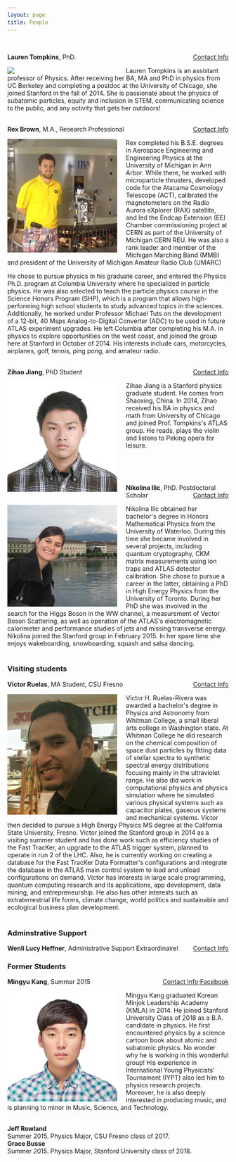 ```yaml
---
layout: page
title: People
---
```

<br>

<p style="text-align:left;"><strong>Lauren Tompkins</strong>, PhD.<span style="float:right;"><a href="https://physics.stanford.edu/people/faculty/lauren-tompkins">Contact Info</a></span></p>

<img src="pictures/people/Lauren.jpg" width="250" align="left" style="padding-right: 20px;"/>

Lauren Tompkins is an assistant professor of Physics.  After receiving her BA, MA and PhD in physics from UC Berkeley and completing a postdoc at the University of Chicago, she joined Stanford in the fall of 2014.  She is passionate about the physics of subatomic particles, equity and inclusion in STEM, communicating science to the public, and any activity that gets her outdoors! <br> <br>

<p style="text-align:left;"><strong> Rex Brown</strong>, M.A., Research Professional<span style="float:right;"><a href="mailto:rexb@stanford.edu">Contact Info</a></span></p>

<img src="pictures/people/Rex.jpg" width="250" align="left" style="padding-right: 20px;"/>


Rex completed his B.S.E. degrees in Aerospace Engineering and Engineering Physics at the University of Michigan in Ann Arbor.  While there, he worked with microparticle thrusters, developed code for the Atacama Cosmology Telescope (ACT), calibrated the magnetometers on the Radio Aurora eXplorer (RAX) satellite, and led the Endcap Extension (EE) Chamber commissioning project at CERN as part of the University of Michigan CERN REU. He was also a rank leader and member of the Michigan Marching Band (MMB) and president of the University of Michigan Amateur Radio Club (UMARC)

He chose to pursue physics in his graduate career, and entered the Physics Ph.D. program at Columbia University where he specialized in particle physics. He was also selected to teach the particle physics course in the Science Honors Program (SHP), which is a program that allows high-performing high school students to study advanced topics in the sciences. Additionally, he worked under Professor Michael Tuts on the development of a 12-bit, 40 Msps Analog-to-Digital Converter (ADC) to be used in future ATLAS experiment upgrades. He left Columbia after completing his M.A. in physics to explore opportunities on the west coast, and joined the group here at Stanford in October of 2014.  His interests include cars, motorcycles, airplanes, golf, tennis, ping pong, and amateur radio. <br> <br>


<p style="text-align:left;"><strong> Zihao Jiang</strong>, PhD  Student<span style="float:right;"><a href="mailto:zihaoj@stanford.edu">Contact Info</a></span></p>

<img src="pictures/people/Zihao.jpg" width="250" align="left" style="padding-right: 20px;"/>


Zihao Jiang is a Stanford physics graduate student. He comes from Shaoxing, China. In 2014, Zihao received his BA in physics and math from University of Chicago and joined Prof. Tompkins's ATLAS group. He reads, plays the violin and listens to Peking opera for leisure.

<br> <br> <br>

<p style="text-align:left;"><strong> Nikolina Ilic</strong>, PhD. Postdoctoral Scholar<span style="float:right;"><a href="mailto:nikolina.ilic@cern.ch">Contact Info</a></span></p>

<img src="pictures/people/Nikolina.jpg" width="250" align="left" style="padding-right: 20px;"/>


Nikolina Ilic obtained her bachelor's degree in Honors Mathematical Physics from the University of Waterloo. During this time she became involved in several projects, including quantum cryptography, CKM matrix measurements using ion traps and ATLAS detector calibration. She chose to pursue a career in the latter, obtaining a PhD in High Energy Physics from the University of Toronto. During her PhD she was involved in the search for the Higgs Boson in the WW channel, a measurement of Vector Boson Scattering, as well as operation of the ATLAS's electromagnetic calorimeter and performance studies of jets and missing transverse energy. Nikolina joined the Stanford group in February 2015. In her spare time she enjoys wakeboarding, snowboarding, squash and salsa dancing. <br> <br>

### Visiting students

<p style="text-align:left;"><strong> Victor Ruelas</strong>, MA  Student, CSU Fresno<span style="float:right;"><a href="mailto:ruelasvh@gmail.com">Contact Info</a></span></p>

<img src="pictures/people/Victor.jpg" width="250" align="left" style="padding-right: 20px;"/>



Victor H. Ruelas-Rivera was awarded a bachelor's degree in Physics and Astronomy from Whitman College, a small liberal arts college in Washington state. At Whitman College he did research on the chemical composition of space dust particles by fitting data of stellar spectra to synthetic spectral energy distributions focusing mainly in the ultraviolet range. He also did work in computational physics and physics simulation where he simulated various physical systems such as capacitor plates, gaseous systems and mechanical systems. Victor then decided to pursue a High Energy Physics MS degree at the California State University, Fresno. Victor joined the Stanford group in 2014 as a visiting summer student and has done work such as efficiency studies of the Fast TracKer, an upgrade to the ATLAS trigger system, planned to operate in run 2 of the LHC. Also, he is currently working on creating a database for the Fast TracKer Data Formatter's configurations and integrate the database in the ATLAS main control system to load and unload configurations on demand. Victor has interests in large scale programming, quantum computing research and its applications, app development, data mining, and entrepreneurship. He also has other interests such as extraterrestrial life forms, climate change, world politics and sustainable and ecological business plan development.
<br> <br>

### Adminstrative Support

<p style="text-align:left;"><strong> Wenli Lucy Heffner</strong>, Administrative Support Extraordinaire! <span style="float:right;"><a href="https://physics.stanford.edu/people/staff/wenli-lucy-heffner">Contact Info</a></span></p>

### Former  Students

<p style="text-align:left;"><strong> Mingyu Kang</strong>, Summer 2015<span style="float:right;"><a href="mailto:horray@stanford.edu">Contact Info</a>;<a href="https://www.facebook.com/minq.kang.7">Facebook</a></span></p>

<img src="pictures/people/Q.jpg" width="250" align="left" style="padding-right: 20px;"/>


Mingyu Kang graduated Korean Minjok Leadership Academy (KMLA) in 2014. He joined Stanford University Class of 2018 as a B.A. candidate in physics. He first encountered physics by a science cartoon book about atomic and subatomic physics. No wonder why he is working in this wonderful group! His experience in International Young Physicists' Tournament (IYPT) also led him to physics research projects. Moreover, he is also deeply interested in producing music, and is planning to minor in Music, Science, and Technology. <br> <br>


<strong> Jeff Rowland </strong> <br> Summer 2015.  Physics Major, CSU Fresno class of 2017.
<br>
<strong> Grace Busse </strong> <br> Summer 2015. Physics Major, Stanford University class of 2018.